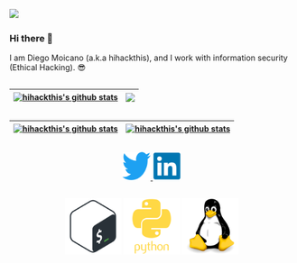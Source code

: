 [![](https://visitcount.itsvg.in/api?id=hihackthis&label=Punch%20the%20clock&color=0&icon=4&pretty=true)](https://visitcount.itsvg.in)

### Hi there 👋

I am Diego Moicano (a.k.a hihackthis), and I work with information security (Ethical Hacking). :sunglasses:

##

<div>

| <a href="https://github.com/hihackthis/hihackthis"><img align="center" src="https://github-readme-stats.vercel.app/api?username=hihackthis&show_icons=true&include_all_commits=true&theme=tokyonight&hide_border=true" alt="hihackthis's github stats" /></a> | <a href="https://github.com/hihackthis/hihackthis"><img align="center" src="https://github-readme-stats.vercel.app/api/top-langs/?username=hihackthis&layout=compact&theme=tokyonight&hide_border=true" /></a> |
| ------------- | ------------- |

</div>

##

<div>

| <a href="https://github.com/hihackthis/autoKNOXSS"><img align="center" src="https://github-readme-stats.vercel.app/api/pin/?username=hihackthis&repo=autoKNOXSS&theme=dracula&hide_border=true" alt="hihackthis's github stats" /></a> | <a href="https://github.com/hihackthis/TLSecHead"><img align="center" src="https://github-readme-stats.vercel.app/api/pin/?username=hihackthis&repo=TLSecHead&theme=dracula&hide_border=true" alt="hihackthis's github stats" /></a> |
| ------------- | ------------- |

</div>

##

<div align="center">

<a href="https://twitter.com/hihackthis">
  <img alt="hihackthis | Twitter" width="50px" src="https://github.com/hihackthis/hihackthis/blob/main/image/twitter.svg" />
</a>
<a href="https://www.linkedin.com/in/diego-gon%C3%A7alves-09536b24/?locale=en_US">
  <img alt="diego | LinkedIn" width="50px" src="https://github.com/hihackthis/hihackthis/blob/main/image/linkedin.svg" />
</a>
</div>

##

<div align="center">

<img src="https://github.com/hihackthis/hihackthis/blob/main/image/bash.svg" style="width:100px;height:100px;"/> <img src="https://github.com/hihackthis/hihackthis/blob/main/image/python.svg" style="width:100px;height:100px;"/> <img src="https://github.com/hihackthis/hihackthis/blob/main/image/linux.svg" style="width:100px;height:100px;"/>

</div>
